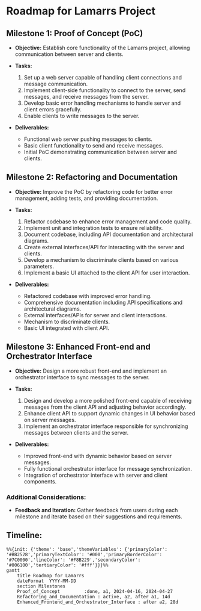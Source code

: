 # Roadmap for Lamarrs Project

## Milestone 1: Proof of Concept (PoC)
- **Objective:** Establish core functionality of the Lamarrs project, allowing communication between server and clients.
  
- **Tasks:**
  1. Set up a web server capable of handling client connections and message communication.
  2. Implement client-side functionality to connect to the server, send messages, and receive messages from the server.
  3. Develop basic error handling mechanisms to handle server and client errors gracefully.
  4. Enable clients to write messages to the server.

- **Deliverables:**
  - Functional web server pushing messages to clients.
  - Basic client functionality to send and receive messages.
  - Initial PoC demonstrating communication between server and clients.

## Milestone 2: Refactoring and Documentation
- **Objective:** Improve the PoC by refactoring code for better error management, adding tests, and providing documentation.
  
- **Tasks:**
  1. Refactor codebase to enhance error management and code quality.
  2. Implement unit and integration tests to ensure reliability.
  3. Document codebase, including API documentation and architectural diagrams.
  4. Create external interfaces/API for interacting with the server and clients.
  5. Develop a mechanism to discriminate clients based on various parameters.
  6. Implement a basic UI attached to the client API for user interaction.

- **Deliverables:**
  - Refactored codebase with improved error handling.
  - Comprehensive documentation including API specifications and architectural diagrams.
  - External interfaces/APIs for server and client interactions.
  - Mechanism to discriminate clients.
  - Basic UI integrated with client API.

## Milestone 3: Enhanced Front-end and Orchestrator Interface
- **Objective:** Design a more robust front-end and implement an orchestrator interface to sync messages to the server.
  
- **Tasks:**
  1. Design and develop a more polished front-end capable of receiving messages from the client API and adjusting behavior accordingly.
  2. Enhance client API to support dynamic changes in UI behavior based on server messages.
  3. Implement an orchestrator interface responsible for synchronizing messages between clients and the server.
  
- **Deliverables:**
  - Improved front-end with dynamic behavior based on server messages.
  - Fully functional orchestrator interface for message synchronization.
  - Integration of orchestrator interface with server and client components.

### Additional Considerations:
- **Feedback and Iteration:** Gather feedback from users during each milestone and iterate based on their suggestions and requirements.

## Timeline:

```mermaid
%%{init: {'theme': 'base','themeVariables': {'primaryColor': '#BB2528','primaryTextColor': '#000','primaryBorderColor': '#7C0000','lineColor': '#F8B229','secondaryColor': '#006100','tertiaryColor': '#fff'}}}%%
gantt
    title Roadmap for Lamarrs
    dateFormat  YYYY-MM-DD
    section Milestones
    Proof_of_Concept         :done, a1, 2024-04-16, 2024-04-27
    Refactoring_and_Documentation : active, a2, after a1, 14d
    Enhanced_Frontend_and_Orchestrator_Interface : after a2, 28d
```
